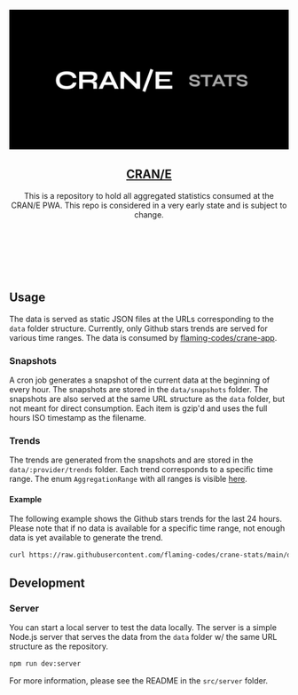 <br />
<br />
<br />

<p align="center"><img src="./assets/gh-social.webp" /></p>
<h2 align="center">
<a href="https://www.cran-e.com">CRAN/E</a>
</h2>
<p align="center">This is a repository to hold all aggregated statistics consumed at the CRAN/E PWA. This repo is considered in a very early state and is subject to change.</p>

<br />
<br />
<br />
<br />
<br />

## Usage

The data is served as static JSON files at the URLs corresponding to the `data` folder structure. Currently, only Github stars trends are served for various time ranges. The data is consumed by [flaming-codes/crane-app](https://github.com/flaming-codes/crane-app).

### Snapshots

A cron job generates a snapshot of the current data at the beginning of every hour. The snapshots are stored in the `data/snapshots` folder. The snapshots are also served at the same URL structure as the `data` folder, but not meant for direct consumption. Each item is gzip'd and uses the full hours ISO timestamp as the filename.

### Trends

The trends are generated from the snapshots and are stored in the `data/:provider/trends` folder. Each trend corresponds to a specific time range. The enum `AggregationRange` with all ranges is visible [here](https://github.com/flaming-codes/crane-stats/blob/2169d04a5426ababa2ee92b5bcf7f3bbad24afad/src/adapters/data/types.ts).

#### Example

The following example shows the Github stars trends for the last 24 hours. Please note that if no data is available for a specific time range, not enough data is yet available to generate the trend.

```bash
curl https://raw.githubusercontent.com/flaming-codes/crane-stats/main/data/github/trends/24h.json
```

## Development

### Server

You can start a local server to test the data locally. The server is a simple Node.js server that serves the data from the `data` folder w/ the same URL structure as the repository.

```bash
npm run dev:server
```

For more information, please see the README in the `src/server` folder.
